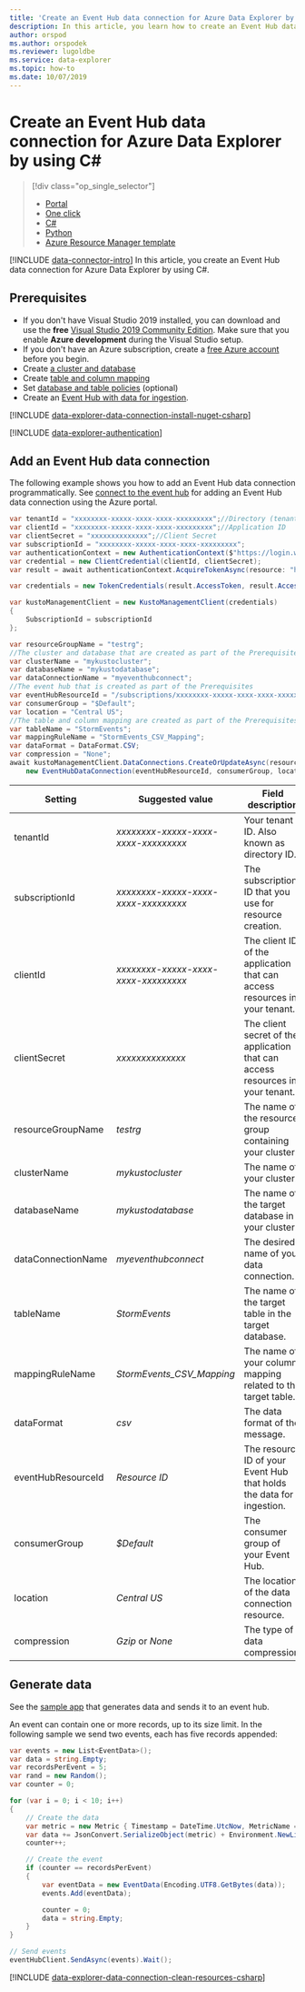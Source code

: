```yaml
---
title: 'Create an Event Hub data connection for Azure Data Explorer by using C#'
description: In this article, you learn how to create an Event Hub data connection for Azure Data Explorer by using C#.
author: orspod
ms.author: orspodek
ms.reviewer: lugoldbe
ms.service: data-explorer
ms.topic: how-to
ms.date: 10/07/2019
---
```


# Create an Event Hub data connection for Azure Data Explorer by using C#

> [!div class="op_single_selector"]
> * [Portal](ingest-data-event-hub.md)
> * [One click](one-click-event-hub.md)
> * [C#](data-connection-event-hub-csharp.md)
> * [Python](data-connection-event-hub-python.md)
> * [Azure Resource Manager template](data-connection-event-hub-resource-manager.md)

[!INCLUDE [data-connector-intro](includes/data-connector-intro.md)]
In this article, you create an Event Hub data connection for Azure Data Explorer by using C#.

## Prerequisites

* If you don't have Visual Studio 2019 installed, you can download and use the **free** [Visual Studio 2019 Community Edition](https://www.visualstudio.com/downloads/). Make sure that you enable **Azure development** during the Visual Studio setup.
* If you don't have an Azure subscription, create a [free Azure account](https://azure.microsoft.com/free/) before you begin.
* Create [a cluster and database](create-cluster-database-csharp.md)
* Create [table and column mapping](./net-sdk-ingest-data.md#create-a-table-on-your-test-cluster)
* Set [database and table policies](database-table-policies-csharp.md) (optional)
* Create an [Event Hub with data for ingestion](ingest-data-event-hub.md#create-an-event-hub). 

[!INCLUDE [data-explorer-data-connection-install-nuget-csharp](includes/data-explorer-data-connection-install-nuget-csharp.md)]

[!INCLUDE [data-explorer-authentication](includes/data-explorer-authentication.md)]

## Add an Event Hub data connection

The following example shows you how to add an Event Hub data connection programmatically. See [connect to the event hub](ingest-data-event-hub.md#connect-to-the-event-hub) for adding an Event Hub data connection using the Azure portal.

```csharp
var tenantId = "xxxxxxxx-xxxxx-xxxx-xxxx-xxxxxxxxx";//Directory (tenant) ID
var clientId = "xxxxxxxx-xxxxx-xxxx-xxxx-xxxxxxxxx";//Application ID
var clientSecret = "xxxxxxxxxxxxxx";//Client Secret
var subscriptionId = "xxxxxxxx-xxxxx-xxxx-xxxx-xxxxxxxxx";
var authenticationContext = new AuthenticationContext($"https://login.windows.net/{tenantId}");
var credential = new ClientCredential(clientId, clientSecret);
var result = await authenticationContext.AcquireTokenAsync(resource: "https://management.core.windows.net/", clientCredential: credential);

var credentials = new TokenCredentials(result.AccessToken, result.AccessTokenType);

var kustoManagementClient = new KustoManagementClient(credentials)
{
    SubscriptionId = subscriptionId
};

var resourceGroupName = "testrg";
//The cluster and database that are created as part of the Prerequisites
var clusterName = "mykustocluster";
var databaseName = "mykustodatabase";
var dataConnectionName = "myeventhubconnect";
//The event hub that is created as part of the Prerequisites
var eventHubResourceId = "/subscriptions/xxxxxxxx-xxxxx-xxxx-xxxx-xxxxxxxxx/resourceGroups/xxxxxx/providers/Microsoft.EventHub/namespaces/xxxxxx/eventhubs/xxxxxx";
var consumerGroup = "$Default";
var location = "Central US";
//The table and column mapping are created as part of the Prerequisites
var tableName = "StormEvents";
var mappingRuleName = "StormEvents_CSV_Mapping";
var dataFormat = DataFormat.CSV;
var compression = "None";
await kustoManagementClient.DataConnections.CreateOrUpdateAsync(resourceGroupName, clusterName, databaseName, dataConnectionName, 
    new EventHubDataConnection(eventHubResourceId, consumerGroup, location: location, tableName: tableName, mappingRuleName: mappingRuleName, dataFormat: dataFormat, compression: compression));
```

|**Setting** | **Suggested value** | **Field description**|
|---|---|---|
| tenantId | *xxxxxxxx-xxxxx-xxxx-xxxx-xxxxxxxxx* | Your tenant ID. Also known as directory ID.|
| subscriptionId | *xxxxxxxx-xxxxx-xxxx-xxxx-xxxxxxxxx* | The subscription ID that you use for resource creation.|
| clientId | *xxxxxxxx-xxxxx-xxxx-xxxx-xxxxxxxxx* | The client ID of the application that can access resources in your tenant.|
| clientSecret | *xxxxxxxxxxxxxx* | The client secret of the application that can access resources in your tenant.|
| resourceGroupName | *testrg* | The name of the resource group containing your cluster.|
| clusterName | *mykustocluster* | The name of your cluster.|
| databaseName | *mykustodatabase* | The name of the target database in your cluster.|
| dataConnectionName | *myeventhubconnect* | The desired name of your data connection.|
| tableName | *StormEvents* | The name of the target table in the target database.|
| mappingRuleName | *StormEvents_CSV_Mapping* | The name of your column mapping related to the target table.|
| dataFormat | *csv* | The data format of the message.|
| eventHubResourceId | *Resource ID* | The resource ID of your Event Hub that holds the data for ingestion. |
| consumerGroup | *$Default* | The consumer group of your Event Hub.|
| location | *Central US* | The location of the data connection resource.|
| compression | *Gzip* or *None* | The type of data compression. |

## Generate data

See the [sample app](https://github.com/Azure-Samples/event-hubs-dotnet-ingest) that generates data and sends it to an event hub.

An event can contain one or more records, up to its size limit. In the following sample we send two events, each has five records appended:

```csharp
var events = new List<EventData>();
var data = string.Empty;
var recordsPerEvent = 5;
var rand = new Random();
var counter = 0;

for (var i = 0; i < 10; i++)
{
    // Create the data
    var metric = new Metric { Timestamp = DateTime.UtcNow, MetricName = "Temperature", Value = rand.Next(-30, 50) }; 
    var data += JsonConvert.SerializeObject(metric) + Environment.NewLine;
    counter++;

    // Create the event
    if (counter == recordsPerEvent)
    {
        var eventData = new EventData(Encoding.UTF8.GetBytes(data));
        events.Add(eventData);

        counter = 0;
        data = string.Empty;
    }
}

// Send events
eventHubClient.SendAsync(events).Wait();
```

[!INCLUDE [data-explorer-data-connection-clean-resources-csharp](includes/data-explorer-data-connection-clean-resources-csharp.md)]
